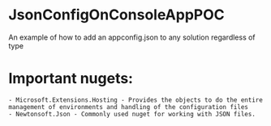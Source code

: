 # JsonConfigOnConsoleAppPOC
An example of how to add an appconfig.json to any solution regardless of type

# Important nugets: 
	- Microsoft.Extensions.Hosting - Provides the objects to do the entire management of environments and handling of the configuration files
	- Newtonsoft.Json - Commonly used nuget for working with JSON files.